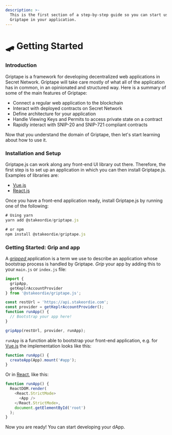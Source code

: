 ```yaml
---
description: >-
  This is the first section of a step-by-step guide so you can start using
  Griptape in your application.
---
```


# 🛹 Getting Started

### Introduction

Griptape is a framework for developing decentralized web applications in Secret Network. Griptape will take care mostly of what all of the application has in common, in an opinionated and structured way. Here is a summary of some of the main features of Griptape:

* Connect a regular web application to the blockchain
* Interact with deployed contracts on Secret Network
* Define architecture for your application
* Handle Viewing Keys and Permits to access private state on a contract
* Rapidly interact with SNIP-20 and SNIP-721 compliant contracts

Now that you understand the domain of Griptape, then let's start learning about how to use it.

### Installation and Setup

Griptape.js can work along any front-end UI library out there. Therefore, the first step is to set up an application in which you can then install Griptape.js. Examples of libraries are:

* [Vue.js](https://v3.vuejs.org/guide/installation.html)
* [React.js](https://reactjs.org/docs/getting-started.html)

Once you have a front-end application ready, install Griptape.js by running one of the following:

```typescript
# Using yarn
yarn add @stakeordie/griptape.js

# or npm
npm install @stakeordie/griptape.js
```

### Getting Started: Grip and app

A [_gripped_ ](broken-reference)application is a term we use to describe an application whose bootstrap process is handled by Griptape. _Grip_ your app by adding this to your `main.js` or `index.js` file:

```typescript
import {
  gripApp,
  getKeplrAccountProvider
} from '@stakeordie/griptape.js';

const restUrl = 'https://api.stakeordie.com';
const provider = getKeplrAccountProvider();
function runApp() {
  // Bootstrap your app here!
}

gripApp(restUrl, provider, runApp);
```

`runApp` is a function able to bootstrap your front-end application, e.g. for [Vue.js](https://vuejs.org) the implementation looks like this:

```typescript
function runApp() {
  createApp(App).mount('#app');
}
```

Or in [React](https://reactjs.org), like this:

```typescript
function runApp() {
  ReactDOM.render(
    <React.StrictMode>
      <App />
    </React.StrictMode>,
    document.getElementById('root')
  );
}
```

Now you are ready! You can start developing your dApp.

